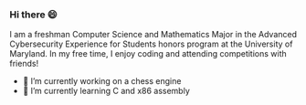 ### Hi there 😄

I am a freshman Computer Science and Mathematics Major in the Advanced Cybersecurity Experience for Students honors program at the University of Maryland. In my free time, I enjoy coding and attending competitions with friends!

- 🔭 I’m currently working on a chess engine
- 🌱 I’m currently learning C and x86 assembly

<!--
**tonywu315/tonywu315** is a ✨ _special_ ✨ repository because its `README.md` (this file) appears on your GitHub profile.

Here are some ideas to get you started:

- 🔭 I’m currently working on ...
- 🌱 I’m currently learning ...
- 👯 I’m looking to collaborate on ...
- 🤔 I’m looking for help with ...
- 💬 Ask me about ...
- 📫 How to reach me: ...
- 😄 Pronouns: ...
- ⚡ Fun fact: ...
-->
